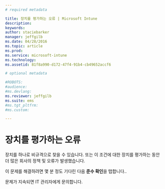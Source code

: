 ```yaml
---
# required metadata

title: 장치를 평가하는 오류 | Microsoft Intune
description:
keywords:
author: staciebarker
manager: jeffgilb
ms.date: 04/28/2016
ms.topic: article
ms.prod:
ms.service: microsoft-intune
ms.technology:
ms.assetid: 81f8a990-d172-47f4-91b4-cb49652accf6

# optional metadata

#ROBOTS:
#audience:
#ms.devlang:
ms.reviewer: jeffgilb
ms.suite: ems
#ms.tgt_pltfrm:
#ms.custom:

---
```



# 장치를 평가하는 오류
장치를 하나로 비규격으로 찾을 수 있습니다. 또는 이 조건에 대한 장치를 평가하는 동안 더 많은 회사의 정책 및 오류가 발생했습니다.

이 문제를 해결하려면 몇 분 정도 기다린 다음 **준수 확인**을 탭합니다..

문제가 지속되면 IT 관리자에게 문의합니다.



<!--HONumber=May16_HO1-->


